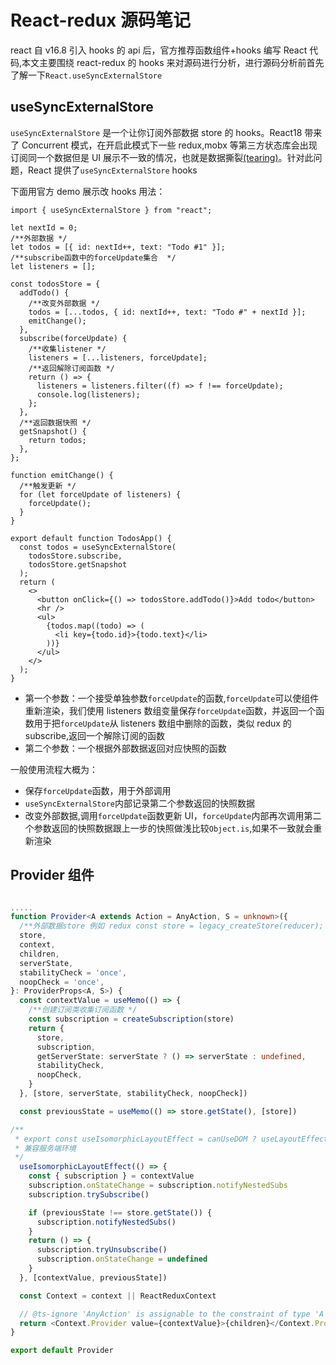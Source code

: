 # React-redux 源码笔记

react 自 v16.8 引入 hooks 的 api 后，官方推荐函数组件+hooks 编写 React 代码,本文主要围绕 react-redux 的 hooks 来对源码进行分析，进行源码分析前首先了解一下`React.useSyncExternalStore`

## useSyncExternalStore

`useSyncExternalStore` 是一个让你订阅外部数据 store 的 hooks。React18 带来了 Concurrent 模式，在开启此模式下一些 redux,mobx 等第三方状态库会出现订阅同一个数据但是 UI 展示不一致的情况，也就是数据撕裂[(tearing)](https://github.com/reactwg/react-18/discussions/69)。针对此问题，React 提供了`useSyncExternalStore` hooks

下面用官方 demo 展示改 hooks 用法：

```
import { useSyncExternalStore } from "react";

let nextId = 0;
/**外部数据 */
let todos = [{ id: nextId++, text: "Todo #1" }];
/**subscribe函数中的forceUpdate集合  */
let listeners = [];

const todosStore = {
  addTodo() {
    /**改变外部数据 */
    todos = [...todos, { id: nextId++, text: "Todo #" + nextId }];
    emitChange();
  },
  subscribe(forceUpdate) {
    /**收集listener */
    listeners = [...listeners, forceUpdate];
    /**返回解除订阅函数 */
    return () => {
      listeners = listeners.filter((f) => f !== forceUpdate);
      console.log(listeners);
    };
  },
  /**返回数据快照 */
  getSnapshot() {
    return todos;
  },
};

function emitChange() {
  /**触发更新 */
  for (let forceUpdate of listeners) {
    forceUpdate();
  }
}

export default function TodosApp() {
  const todos = useSyncExternalStore(
    todosStore.subscribe,
    todosStore.getSnapshot
  );
  return (
    <>
      <button onClick={() => todosStore.addTodo()}>Add todo</button>
      <hr />
      <ul>
        {todos.map((todo) => (
          <li key={todo.id}>{todo.text}</li>
        ))}
      </ul>
    </>
  );
}

```

- 第一个参数：一个接受单独参数`forceUpdate`的函数,`forceUpdate`可以使组件重新渲染，我们使用 listeners 数组变量保存`forceUpdate`函数，并返回一个函数用于把`forceUpdate`从 listeners 数组中删除的函数，类似 redux 的 subscribe,返回一个解除订阅的函数
- 第二个参数：一个根据外部数据返回对应快照的函数

一般使用流程大概为：

- 保存`forceUpdate`函数，用于外部调用
- `useSyncExternalStore`内部记录第二个参数返回的快照数据
- 改变外部数据,调用`forceUpdate`函数更新 UI，`forceUpdate`内部再次调用第二个参数返回的快照数据跟上一步的快照做浅比较`Object.is`,如果不一致就会重新渲染

## Provider 组件

```typescript

.....
function Provider<A extends Action = AnyAction, S = unknown>({
  /**外部数据store 例如 redux const store = legacy_createStore(reducer); */
  store,
  context,
  children,
  serverState,
  stabilityCheck = 'once',
  noopCheck = 'once',
}: ProviderProps<A, S>) {
  const contextValue = useMemo(() => {
    /**创建订阅类收集订阅函数 */
    const subscription = createSubscription(store)
    return {
      store,
      subscription,
      getServerState: serverState ? () => serverState : undefined,
      stabilityCheck,
      noopCheck,
    }
  }, [store, serverState, stabilityCheck, noopCheck])

  const previousState = useMemo(() => store.getState(), [store])

/**
 * export const useIsomorphicLayoutEffect = canUseDOM ? useLayoutEffect : useEffect
 * 兼容服务端环境
 */
  useIsomorphicLayoutEffect(() => {
    const { subscription } = contextValue
    subscription.onStateChange = subscription.notifyNestedSubs
    subscription.trySubscribe()

    if (previousState !== store.getState()) {
      subscription.notifyNestedSubs()
    }
    return () => {
      subscription.tryUnsubscribe()
      subscription.onStateChange = undefined
    }
  }, [contextValue, previousState])

  const Context = context || ReactReduxContext

  // @ts-ignore 'AnyAction' is assignable to the constraint of type 'A', but 'A' could be instantiated with a different subtype
  return <Context.Provider value={contextValue}>{children}</Context.Provider>
}

export default Provider



```
